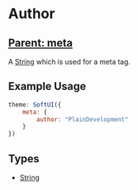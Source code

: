 # Author

## **[Parent: meta](/docs/meta/)**

A [String](https://developer.mozilla.org/en-US/docs/Web/JavaScript/Reference/Global_Objects/String) which is used for a meta tag.

## Example Usage

```js
theme: SoftUI({
    meta: {
        author: "PlainDevelopment"
    }
})
```

## Types

-   [String](https://developer.mozilla.org/en-US/docs/Web/JavaScript/Reference/Global_Objects/Boolean)

